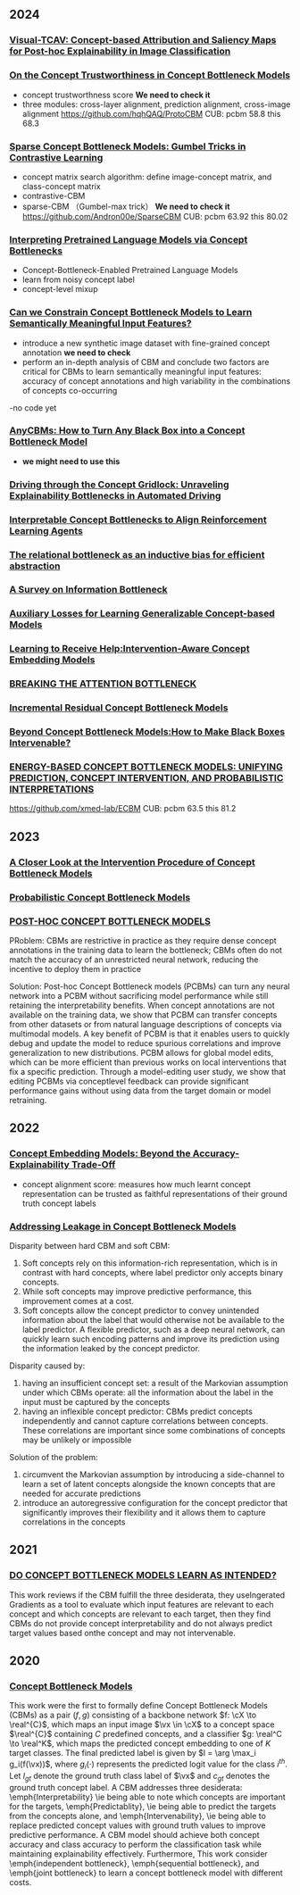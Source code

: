## 2024

### [Visual-TCAV: Concept-based Attribution and Saliency Maps for Post-hoc Explainability in Image Classification](https://arxiv.org/pdf/2411.05698?)

### [On the Concept Trustworthiness in Concept Bottleneck Models](https://arxiv.org/abs/2403.14349)
- concept trustworthness score  **We need to check it**
- three modules: cross-layer alignment, prediction alignment, cross-image alignment
https://github.com/hqhQAQ/ProtoCBM
CUB: pcbm 58.8 this 68.3

### [Sparse Concept Bottleneck Models: Gumbel Tricks in Contrastive Learning](https://arxiv.org/pdf/2404.03323)
- concept matrix search algorithm: define image-concept matrix, and class-concept matrix
- contrastive-CBM
- sparse-CBM （Gumbel-max trick） **We need to check it**
https://github.com/Andron00e/SparseCBM
CUB: pcbm 63.92 this 80.02

### [Interpreting Pretrained Language Models via Concept Bottlenecks](https://arxiv.org/pdf/2311.05014)
- Concept-Bottleneck-Enabled Pretrained Language Models
- learn from noisy concept label
- concept-level mixup

### [Can we Constrain Concept Bottleneck Models to Learn Semantically Meaningful Input Features?](https://arxiv.org/pdf/2402.00912)
- introduce a new synthetic image dataset with fine-grained concept annotation **we need to check**
- perform an in-depth analysis of CBM and conclude two factors are critical for CBMs to learn semantically meaningful input features: accuracy of concept annotations and high variability in the combinations of concepts co-occurring

-no code yet

### [AnyCBMs: How to Turn Any Black Box into a Concept Bottleneck Model](https://arxiv.org/pdf/2405.16508)
- **we might need to use this**

### [Driving through the Concept Gridlock: Unraveling Explainability Bottlenecks in Automated Driving](https://openaccess.thecvf.com/content/WACV2024/papers/Echterhoff_Driving_Through_the_Concept_Gridlock_Unraveling_Explainability_Bottlenecks_in_Automated_WACV_2024_paper.pdf)

### [Interpretable Concept Bottlenecks to Align Reinforcement Learning Agents](https://arxiv.org/pdf/2401.05821)

### [The relational bottleneck as an inductive bias for efficient abstraction](https://www.sciencedirect.com/science/article/pii/S1364661324000809)

### [A Survey on Information Bottleneck](https://ieeexplore.ieee.org/stamp/stamp.jsp?arnumber=10438074)

### [Auxiliary Losses for Learning Generalizable Concept-based Models](https://proceedings.neurips.cc/paper_files/paper/2023/file/555479a201da27c97aaeed842d16ca49-Paper-Conference.pdf)

### [Learning to Receive Help:Intervention-Aware Concept Embedding Models](https://proceedings.neurips.cc/paper_files/paper/2023/file/770cabd044c4eacb6dc5924d9a686dce-Paper-Conference.pdf)

### [BREAKING THE ATTENTION BOTTLENECK](https://arxiv.org/pdf/2406.10906)

### [Incremental Residual Concept Bottleneck Models](https://openaccess.thecvf.com/content/CVPR2024/papers/Shang_Incremental_Residual_Concept_Bottleneck_Models_CVPR_2024_paper.pdf)

### [Beyond Concept Bottleneck Models:How to Make Black Boxes Intervenable?](https://arxiv.org/pdf/2401.13544)

### [ENERGY-BASED CONCEPT BOTTLENECK MODELS: UNIFYING PREDICTION, CONCEPT INTERVENTION, AND PROBABILISTIC INTERPRETATIONS](https://arxiv.org/pdf/2401.14142)
https://github.com/xmed-lab/ECBM
CUB: pcbm 63.5 this 81.2

## 2023

### [A Closer Look at the Intervention Procedure of Concept Bottleneck Models](https://proceedings.mlr.press/v202/shin23a/shin23a.pdf)

### [Probabilistic Concept Bottleneck Models](https://arxiv.org/pdf/2306.01574)

### [POST-HOC CONCEPT BOTTLENECK MODELS](https://arxiv.org/pdf/2205.15480)
PRoblem: CBMs are restrictive in practice as they require dense concept
annotations in the training data to learn the bottleneck; CBMs often do not match the accuracy of an unrestricted neural network, reducing the incentive to deploy them in practice

Solution: Post-hoc Concept Bottleneck models (PCBMs) 
can turn any neural network into a PCBM without sacrificing model performance
while still retaining the interpretability benefits. When concept annotations are
not available on the training data, we show that PCBM can transfer concepts from
other datasets or from natural language descriptions of concepts via multimodal
models. A key benefit of PCBM is that it enables users to quickly debug and
update the model to reduce spurious correlations and improve generalization to
new distributions. PCBM allows for global model edits, which can be more
efficient than previous works on local interventions that fix a specific prediction.
Through a model-editing user study, we show that editing PCBMs via conceptlevel feedback can provide significant performance gains without using data from
the target domain or model retraining.

## 2022

### [Concept Embedding Models: Beyond the Accuracy-Explainability Trade-Off](https://proceedings.neurips.cc/paper_files/paper/2022/file/867c06823281e506e8059f5c13a57f75-Paper-Conference.pdf)
- concept alignment score: measures how much learnt concept representation can be trusted as faithful representations of their ground truth concept labels

### [Addressing Leakage in Concept Bottleneck Models](https://proceedings.neurips.cc/paper_files/paper/2022/file/944ecf65a46feb578a43abfd5cddd960-Paper-Conference.pdf)

Disparity between hard CBM and soft CBM:
1. Soft concepts rely on this information-rich
representation, which is in contrast with hard concepts, where label predictor only accepts binary
concepts.
2. While soft concepts may improve predictive performance, this improvement comes at a cost.
3. Soft concepts allow the concept predictor to convey unintended information about the label that would otherwise not be available to the label predictor. A flexible predictor, such as a deep neural network, can quickly learn such encoding patterns and improve its prediction using the information leaked by the concept predictor.

Disparity caused by:
1. having an insufficient concept set: a result of the Markovian assumption under which CBMs operate: all the information about the label in the input must be captured by the concepts
2. having an inflexible concept predictor: CBMs predict concepts independently and cannot capture correlations between concepts. These correlations are important since some combinations of concepts may be unlikely or impossible

Solution of the problem:
1. circumvent the Markovian assumption by introducing a side-channel to learn a set of latent concepts alongside the known concepts that are needed for accurate predictions
2. introduce an autoregressive configuration for the concept predictor that significantly improves their flexibility and it allows them to capture
correlations in the concepts

## 2021

### [DO CONCEPT BOTTLENECK MODELS LEARN AS INTENDED?](https://arxiv.org/pdf/2105.04289)

This work reviews if the CBM fulfill the three desiderata, they useIngerated Gradients as a tool to evaluate which input features are relevant to each concept and which concepts are relevant to each target, then they find CBMs do not provide concept interpretability and do not always predict target values based onthe  concept and may not intervenable.

## 2020
### [Concept Bottleneck Models](https://arxiv.org/pdf/2007.04612)
This work were the first to formally define Concept Bottleneck Models (CBMs) as a pair $(f,g)$ consisting of a backbone network $f: \cX \to \real^{C}$, which maps an input image $\vx \in \cX$ to a concept space $\real^{C}$ containing $C$ predefined concepts, and a classifier $g: \real^C \to \real^K$, which maps the predicted concept embedding to one of $K$ target classes. 
The final predicted label is given by $l = \arg \max_i g_i(f(\vx))$, where $g_i(\cdot)$ represents the predicted logit value for the class $i^{th}$. Let $l_{gt}$ denote the ground truth class label of $\vx$ and $c_{gt}$ denotes the ground truth concept label. 
A CBM addresses three desiderata: \emph{Interpretability} \ie being able to note which concepts are important for the targets, \emph{Predictablity}, \ie being able to predict the targets from the concepts alone, and \emph{Intervenability}, \ie being able to replace predicted concept values with ground truth values to improve predictive performance. 
A CBM model should achieve both concept accuracy and class accuracy to perform the classification task while maintaining explainability effectively. Furthermore, This work consider \emph{independent bottleneck}, \emph{sequential bottleneck}, and \emph{joint bottleneck} to learn a concept bottleneck model with different costs.

